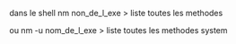 dans le shell
nm non_de_l_exe > liste toutes les methodes

ou
nm -u nom_de_l_exe > liste toutes les methodes system


